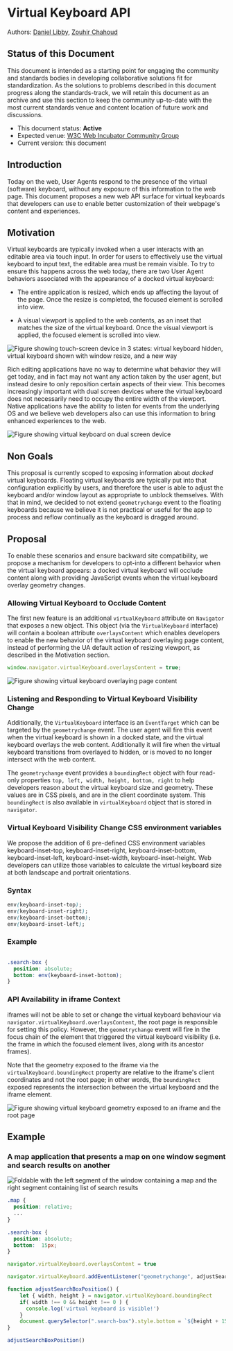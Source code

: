 # Virtual Keyboard API

Authors: [Daniel Libby](https://github.com/dlibby-), [Zouhir Chahoud](https://github.com/Zouhir)

## Status of this Document
This document is intended as a starting point for engaging the community and standards bodies in developing collaborative solutions fit for standardization. As the solutions to problems described in this document progress along the standards-track, we will retain this document as an archive and use this section to keep the community up-to-date with the most current standards venue and content location of future work and discussions.
* This document status: **Active**
* Expected venue: [W3C Web Incubator Community Group](https://wicg.io/) 
* Current version: this document

## Introduction

Today on the web, User Agents respond to the presence of the virtual (software) keyboard, without any exposure of this information to the web page. This document proposes a new web API surface for virtual keyboards that developers can use to enable better customization of their webpage's content and experiences.

## Motivation

Virtual keyboards are typically invoked when a user interacts with an editable area via touch input. In order for users to effectively use the virtual keyboard to input text, the editable area must be remain visible. To try to ensure this happens across the web today, there are two User Agent behaviors associated with the appearance of a docked virtual keyboard:

- The entire application is resized, which ends up affecting the layout of the page. Once the resize is completed, the focused element is scrolled into view.

- A visual viewport is applied to the web contents, as an inset that matches the size of the virtual keyboard. Once the visual viewport is applied, the focused element is scrolled into view.

![Figure showing touch-screen device in 3 states: virtual keyboard hidden, virtual keyboard shown with window resize, and a new way ](single-touch-screen-device.png)

Rich editing applications have no way to determine what behavior they will get today, and in fact may not want any action taken by the user agent, but instead desire to only reposition certain aspects of their view. This becomes increasingly important with dual screen devices where the virtual keyboard does not necessarily need to occupy the entire width of the viewport. Native applications have the ability to listen for events from the underlying OS and we believe web developers also can use this information to bring enhanced experiences to the web.

![Figure showing virtual keyboard on dual screen device](dual-screen-device.png)

## Non Goals

This proposal is currently scoped to exposing information about *docked* virtual keyboards. Floating virtual keyboards are typically put into that configuration explicitly by users, and therefore the user is able to adjust the keyboard and/or window layout as appropriate to unblock themselves. With that in mind, we decided to not extend `geometrychange` event to the floating keyboards because we believe it is not practical or useful for the app to process and reflow continually as the keyboard is dragged around.

## Proposal

To enable these scenarios and ensure backward site compatibility, we propose a mechanism for developers to opt-into a different behavior when the virtual keyboard appears: a docked virtual keyboard will occlude content along with providing JavaScript events when the virtual keyboard overlay geometry changes.

### Allowing Virtual Keyboard to Occlude Content

The first new feature is an additional `virtualKeyboard` attribute on `Navigator` that exposes a new object. This object (via the `VirtualKeyboard` interface) will contain a boolean attribute `overlaysContent` which enables developers to enable the new behavior of the virtual keyboard overlaying page content, instead of performing the UA default action of resizing viewport, as described in the Motivation section.

```javascript
window.navigator.virtualKeyboard.overlaysContent = true;
```

![Figure showing virtual keyboard overlaying page content](keyboard-occluding-content.png)


### Listening and Responding to Virtual Keyboard Visibility Change

Additionally, the `VirtualKeyboard` interface is an `EventTarget` which can be targeted by the `geometrychange` event. The user agent will fire this event when the virtual keyboard is shown in a docked state, and the virtual keyboard overlays the web content. Additionally it will fire when the virtual keyboard transitions from overlayed to hidden, or is moved to no longer intersect with the web content.

The `geometrychange` event provides a `boundingRect` object with four read-only properties `top, left, width, height, bottom, right` to help developers reason about the virtual keyboard size and geometry. These values are in CSS pixels, and are in the client coordinate system. This `boundingRect` is also available in `virtualKeyboard` object that is stored in `navigator`.

### Virtual Keyboard Visibility Change CSS environment variables 

We propose the addition of 6 pre-defined CSS environment variables keyboard-inset-top, keyboard-inset-right, keyboard-inset-bottom, keyboard-inset-left, keyboard-inset-width, keyboard-inset-height. Web developers can utilize those variables to calculate the virtual keyboard size at both landscape and portrait orientations.

### Syntax
```css
env(keyboard-inset-top);
env(keyboard-inset-right);
env(keyboard-inset-bottom);
env(keyboard-inset-left);
```

### Example
```css

.search-box {
  position: absolute;
  bottom: env(keyboard-inset-bottom);
}
```

### API Availability in iframe Context

iframes will not be able to set or change the virtual keyboard behaviour via `navigator.virtualKeyboard.overlaysContent`, the root page is responsible for setting this policy. However, the `geometrychange` event will fire in the focus chain of the element that triggered the virtual keyboard visibility (i.e. the frame in which the focused element lives, along with its ancestor frames).

Note that the geometry exposed to the iframe via the `virtualKeyboard.boundingRect` property are relative to the iframe's client coordinates and not the root page; in other words, the `boundingRect` exposed represents the intersection between the virtual keyboard and the iframe element.

![Figure showing virtual keyboard geometry exposed to an iframe and the root page](keyboard-occluding-content.png)

## Example

### A map application that presents a map on one window segment and search results on another

![Foldable with the left segment of the window containing a map and the right segment containing list of search results](example.png)


```css
.map {
  position: relative;
  ...
}

.search-box {
  position: absolute;
  bottom:  15px;
}
```

```javascript
navigator.virtualKeyboard.overlaysContent = true

navigator.virtualKeyboard.addEventListener("geometrychange", adjustSearchBoxPosition)

function adjustSearchBoxPosition() {
    let { width, height } = navigator.virtualKeyboard.boundingRect
    if( width !== 0 && height !== 0 ) {
      console.log('virtual keyboard is visible!')
    }
    document.querySelector(".search-box").style.bottom = `${height + 15}px`
}

adjustSearchBoxPosition()
```
